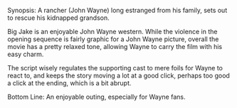 Synopsis: A rancher (John Wayne) long estranged from his family, sets out to rescue his kidnapped grandson.

Big Jake is an enjoyable John Wayne western.  While the violence in the opening sequence is fairly graphic for a John Wayne picture, overall the movie has a pretty relaxed tone, allowing Wayne to carry the film with his easy charm.

The script wisely regulates the supporting cast to mere foils for Wayne to react to, and keeps the story moving a lot at a good click, perhaps too good a click at the ending, which is a bit abrupt.

Bottom Line: An enjoyable outing, especially for Wayne fans.